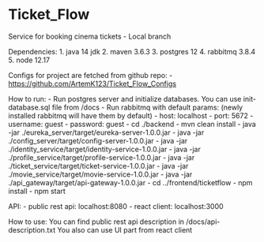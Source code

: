 # Ticket_Flow
Service for booking cinema tickets - Local branch

Dependencies:
	1. java 14 jdk
	2. maven 3.6.3
	3. postgres 12
	4. rabbitmq 3.8.4
	5. node 12.17

Configs for project are fetched from github repo:
	- https://github.com/ArtemK123/Ticket_Flow_Configs

How to run:
	- Run postgres server and initialize databases. You can use init-database.sql file from /docs
	- Run rabbitmq with default params: (newly installed rabbitmq will have them by default)
		- host: localhost
		- port: 5672
		- username: guest
		- password: guest
	- cd ./backend
	- mvn clean install
	- java -jar ./eureka_server/target/eureka-server-1.0.0.jar
	- java -jar ./config_server/target/config-server-1.0.0.jar
	- java -jar ./identity_service/target/identity-service-1.0.0.jar
	- java -jar ./profile_service/target/profile-service-1.0.0.jar
	- java -jar ./ticket_service/target/ticket-service-1.0.0.jar
	- java -jar ./movie_service/target/movie-service-1.0.0.jar
	- java -jar ./api_gateway/target/api-gateway-1.0.0.jar
	- cd ../frontend/ticketflow
	- npm install
	- npm start

API:
	- public rest api: localhost:8080
	- react client: localhost:3000

How to use:
	You can find public rest api description in /docs/api-description.txt
	You also can use UI part from react client